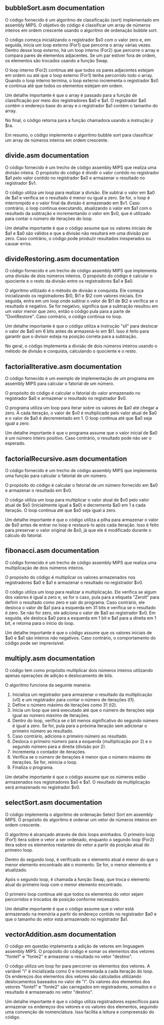 ## bubbleSort.asm documentation
O código fornecido é um algoritmo de classificação (sort) implementado em assembly MIPS. O objetivo do código é classificar um array de números inteiros em ordem crescente usando o algoritmo de ordenação bubble sort.

O código começa inicializando o registrador $s0 com o valor zero e, em seguida, inicia um loop externo (For1) que percorre o array várias vezes. Dentro desse loop externo, há um loop interno (For2) que percorre o array e compara pares de elementos adjacentes. Se um par estiver fora de ordem, os elementos são trocados usando a função Swap.

O loop interno (For2) continua até que todos os pares adjacentes estejam em ordem ou até que o loop externo (For1) tenha percorrido todo o array. Quando o loop interno termina, o loop externo incrementa o registrador $s0 e continua até que todos os elementos estejam em ordem.

Um detalhe importante é que o array é passado para a função de classificação por meio dos registradores $a0 e $a1. O registrador $a0 contém o endereço base do array e o registrador $a1 contém o tamanho do array.

No final, o código retorna para a função chamadora usando a instrução jr $ra.

Em resumo, o código implementa o algoritmo bubble sort para classificar um array de números inteiros em ordem crescente.
## divide.asm documentation
O código fornecido é um trecho de código assembly MIPS que realiza uma divisão inteira. O propósito do código é dividir o valor contido no registrador $a1 pelo valor contido no registrador $a0 e armazenar o resultado no registrador $v1.

O código utiliza um loop para realizar a divisão. Ele subtrai o valor em $a0 de $a1 e verifica se o resultado é menor ou igual a zero. Se for, o loop é interrompido e o valor final da divisão é armazenado em $v1. Caso contrário, o loop continua executando, atualizando o valor em $a1 com o resultado da subtração e incrementando o valor em $v0, que é utilizado para contar o número de iterações do loop.

Um detalhe importante é que o código assume que os valores iniciais de $a1 e $a0 são válidos e que a divisão não resultará em uma divisão por zero. Caso contrário, o código pode produzir resultados inesperados ou causar erros.
## divideRestoring.asm documentation
O código fornecido é um trecho de código assembly MIPS que implementa uma divisão de dois números inteiros. O propósito do código é calcular o quociente e o resto da divisão entre os registradores $a1 e $a0.

O algoritmo utilizado é o método de divisão e conquista. Ele começa inicializando os registradores $t0, $t1 e $t2 com valores iniciais. Em seguida, entra em um loop onde subtrai o valor de $t1 de $t2 e verifica se o resultado é negativo. Se for negativo, significa que a subtração resultou em um valor menor que zero, então o código pula para a parte de "DontRestore". Caso contrário, o código continua no loop.

Um detalhe importante é que o código utiliza a instrução "sll" para deslocar o valor de $a0 em 6 bits antes de armazená-lo em $t1. Isso é feito para garantir que o divisor esteja na posição correta para a subtração.

No geral, o código implementa a divisão de dois números inteiros usando o método de divisão e conquista, calculando o quociente e o resto.
## factorialIterative.asm documentation
O código fornecido é um exemplo de implementação de um programa em assembly MIPS para calcular o fatorial de um número. 

O propósito do código é calcular o fatorial do valor armazenado no registrador $a0 e armazenar o resultado no registrador $v0.

O programa utiliza um loop para iterar sobre os valores de $a0 até chegar a zero. A cada iteração, o valor de $v0 é multiplicado pelo valor atual de $a0 e o valor de $a0 é decrementado em 1. O loop continua até que $a0 seja igual a zero.

Um detalhe importante é que o programa assume que o valor inicial de $a0 é um número inteiro positivo. Caso contrário, o resultado pode não ser o esperado.
## factorialRecursive.asm documentation
O código fornecido é um trecho de código assembly MIPS que implementa uma função para calcular o fatorial de um número. 

O propósito do código é calcular o fatorial de um número fornecido em $a0 e armazenar o resultado em $v0. 

O código utiliza um loop para multiplicar o valor atual de $v0 pelo valor atual de $s0 (inicialmente igual a $a0) e decrementa $a0 em 1 a cada iteração. O loop continua até que $s0 seja igual a zero. 

Um detalhe importante é que o código utiliza a pilha para armazenar o valor de $s0 antes de entrar no loop e restaurá-lo após cada iteração. Isso é feito para preservar o valor original de $s0, já que ele é modificado durante o cálculo do fatorial.
## fibonacci.asm documentation
O código fornecido é um trecho de código assembly MIPS que realiza uma multiplicação de dois números inteiros. 

O propósito do código é multiplicar os valores armazenados nos registradores $a0 e $a1 e armazenar o resultado no registrador $v0.

O código utiliza um loop para realizar a multiplicação. Ele verifica se algum dos valores é igual a zero e, se for o caso, pula para a etiqueta "ZeroIt" para definir o resultado como zero e sair do programa. Caso contrário, ele desloca o valor de $a1 para a esquerda em 31 bits e verifica se o resultado é zero. Se não for zero, ele adiciona o valor de $a0 ao registrador $v0. Em seguida, ele desloca $a0 para a esquerda em 1 bit e $a1 para a direita em 1 bit, e retorna para o início do loop.

Um detalhe importante é que o código assume que os valores iniciais de $a0 e $a1 são inteiros não negativos. Caso contrário, o comportamento do código pode ser imprevisível.
## multiply.asm documentation
O código tem como propósito multiplicar dois números inteiros utilizando apenas operações de adição e deslocamento de bits. 

O algoritmo funciona da seguinte maneira:
1. Inicializa um registrador para armazenar o resultado da multiplicação (v0) e um registrador para contar o número de iterações (t1).
2. Define o número máximo de iterações como 31 (t2).
3. Inicia um loop que será executado até que o número de iterações seja igual ao número máximo de iterações.
4. Dentro do loop, verifica se o bit menos significativo do segundo número é igual a zero. Se for, pula para a próxima iteração sem adicionar o primeiro número ao resultado.
5. Caso contrário, adiciona o primeiro número ao resultado.
6. Desloca o primeiro número para a esquerda (multiplicação por 2) e o segundo número para a direita (divisão por 2).
7. Incrementa o contador de iterações.
8. Verifica se o número de iterações é menor que o número máximo de iterações. Se for, reinicia o loop.
9. Finaliza o programa.

Um detalhe importante é que o código assume que os números estão armazenados nos registradores $a0 e $a1. O resultado da multiplicação será armazenado no registrador $v0.
## selectSort.asm documentation
O código implementa o algoritmo de ordenação Select Sort em assembly MIPS. O propósito do algoritmo é ordenar um vetor de números inteiros em ordem crescente. 

O algoritmo é alcançado através de dois loops aninhados. O primeiro loop (For1) itera sobre o vetor a ser ordenado, enquanto o segundo loop (For2) itera sobre os elementos restantes do vetor a partir da posição atual do primeiro loop. 

Dentro do segundo loop, é verificado se o elemento atual é menor do que o menor elemento encontrado até o momento. Se for, o menor elemento é atualizado. 

Após o segundo loop, é chamada a função Swap, que troca o elemento atual do primeiro loop com o menor elemento encontrado. 

O primeiro loop continua até que todos os elementos do vetor sejam percorridos e trocados de posição conforme necessário. 

Um detalhe importante é que o código assume que o vetor está armazenado na memória a partir do endereço contido no registrador $a0 e que o tamanho do vetor está armazenado no registrador $a1.
## vectorAddition.asm documentation
O código em questão implementa a adição de vetores em linguagem assembly MIPS. O propósito do código é somar os elementos dos vetores "fonte1" e "fonte2" e armazenar o resultado no vetor "destino". 

O código utiliza um loop for para percorrer os elementos dos vetores. A variável "i" é inicializada como 0 e incrementada a cada iteração do loop. Os endereços dos elementos dos vetores são calculados utilizando deslocamentos baseados no valor de "i". Os valores dos elementos dos vetores "fonte1" e "fonte2" são carregados em registradores, somados e o resultado é armazenado no vetor "destino".

Um detalhe importante é que o código utiliza registradores específicos para armazenar os endereços dos vetores e os valores dos elementos, seguindo uma convenção de nomenclatura. Isso facilita a leitura e compreensão do código.

